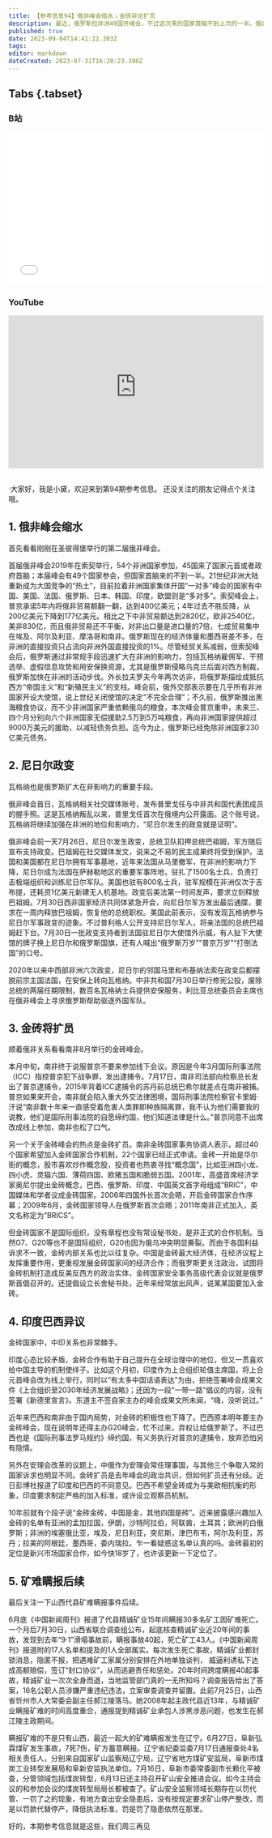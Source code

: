 ```yaml
---
title: 【参考信息94】俄非峰会缩水；金砖异论扩员
description: 最近，俄罗斯拉非洲49国开峰会，不过这次来的国家首脑不到上次的一半。俄非经贸关系减弱，但上次俄非峰会后，俄罗斯靠瓦格纳等手段在非洲迅速扩张影响力。这次的尼日尔政变，美国说没有没发现瓦格纳参与的迹象，但普里戈任公开表示支持政变军人赶民选总统下台。金砖峰会8月将在南非举行，南非说现在超过40国希望加入，22国已经正式申请。只是看了看名单，是认真的吗？印度和巴西也有不同意见。另外，最近两则矿难瞒报事件有后续了。
published: true
date: 2023-09-04T14:41:22.303Z
tags: 
editor: markdown
dateCreated: 2023-07-31T16:20:23.398Z
---
```


## Tabs {.tabset}
### B站
<div style="position: relative; padding: 30% 45%;">
<iframe style="position: absolute; width: 100%; height: 100%; left: 0; top: 0;" src="//player.bilibili.com/player.html?&bvid=BV1z14y167gU&page=1&as_wide=1&high_quality=1&danmaku=1&autoplay=0" scrolling="no" border="0" frameborder="no" framespacing="0" allowfullscreen="true"></iframe>
</div>

### YouTube
<div style="position: relative; padding: 30% 45%;">
<iframe style="position: absolute; top: 0; left: 0; width: 100%; height: 100%;" src="https://www.youtube-nocookie.com/embed/YouTubeVID" title="YouTube video player" frameborder="0" allow="accelerometer; autoplay; clipboard-write; encrypted-media; gyroscope; picture-in-picture" allowfullscreen></iframe>
</div>

## 

·大家好，我是小黛，欢迎来到第94期参考信息。
还没关注的朋友记得点个关注哦。

## 1. 俄非峰会缩水

首先看看刚刚在圣彼得堡举行的第二届俄非峰会。

首届俄非峰会2019年在索契举行，54个非洲国家参加，45国来了国家元首或者政府首脑；本届峰会有49个国家参会，但国家首脑来的不到一半。21世纪非洲大陆重新成为大国竞争的“热土”，目前拉着非洲国家集体开国“一对多”峰会的国家有中国、美国、法国、俄罗斯、日本、韩国、印度，欧盟则是“多对多”。索契峰会上，普京承诺5年内将俄非贸易额翻一翻，达到400亿美元；4年过去不胜反降，从200亿美元下降到177亿美元。相比之下中非贸易额达到2820亿，欧非2540亿，美非830亿，而且俄非贸易还不平衡，对非出口量是进口量的7倍，七成贸易集中在埃及、阿尔及利亚、摩洛哥和南非。俄罗斯现在的经济体量和墨西哥差不多，在非洲的直接投资只占流向非洲外国直接投资的1%。尽管经贸关系减弱，但索契峰会后，俄罗斯通过非常规手段迅速扩大在非洲的影响力，包括瓦格纳雇佣军、干预选举、虚假信息攻势和用安保换资源，尤其是俄罗斯侵略乌克兰后面对西方制裁，俄罗斯加快在非洲的活动步伐。外长拉夫罗夫今年两次访非，将俄罗斯描绘成抵抗西方“帝国主义”和“新殖民主义”的支柱。峰会前，俄外交部表示要在几乎所有非洲国家开设大使馆，说上世纪关闭使馆的决定“不完全合理”；不久前，俄罗斯推出黑海粮食协议，而不少非洲国家严重依赖俄乌的粮食，本次峰会普京重申，未来三、四个月分别向六个非洲国家无偿援助2.5万到5万吨粮食，再向非洲国家提供超过9000万美元的援助，以减轻债务负担。迄今为止，俄罗斯已经免除非洲国家230亿美元债务。

## 2. 尼日尔政变

瓦格纳也是俄罗斯扩大在非影响力的重要手段。

俄非峰会首日，瓦格纳相关社交媒体账号，发布普里戈任与中非共和国代表团成员的握手照。这是瓦格纳叛乱以来，普里戈任首次在俄境内公开露面。这个账号说，瓦格纳将继续加强在非洲的地位和影响力，“尼日尔发生的政变就是证明”。

俄非峰会前一天7月26日，尼日尔发生政变，总统卫队扣押总统巴祖姆，军方随后宣布支持政变。巴祖姆在社交媒体发文，说来之不易的民主成果终将受到保护。法国和美国都在尼日尔拥有军事基地，近年来法国从马里撤军，在非洲的影响力下降，尼日尔成为法国在萨赫勒地区的重要军事阵地，驻扎了1500名士兵，负责打击极端组织和训练尼日尔军队。美国也驻有800名士兵，驻军规模在非洲仅次于吉布提，还耗资1亿美元新建无人机基地。政变后美法第一时间发声，要求立刻释放巴祖姆。7月30日西非国家经济共同体紧急开会，向尼日尔军方发出最后通牒，要求在一周内释放巴祖姆，恢复他的总统职权。美国此前表示，没有发现瓦格纳参与尼日尔军事政变的迹象。不过普利格人公开支持尼日尔军人，将亲法国的总统巴祖姆赶下台。7月30日一批政变支持者到法国驻尼日尔大使馆外示威，有人扯下大使馆的牌子换上尼日尔和俄罗斯国旗，还有人喊出“俄罗斯万岁”“普京万岁”“打倒法国”的口号。

2020年以来中西部非洲六次政变，尼日尔的邻国马里和布基纳法索在政变后都摆脱前宗主国法国，在安保上转向瓦格纳。中非共和国7月30日举行修宪公投，废除总统的两届任期限制，数百名瓦格纳士兵提供安保服务，利比亚总统委员会主席也在俄非峰会上寻求俄罗斯帮助驱逐外国军队。

## 3. 金砖将扩员

顺着俄非关系看看南非8月举行的金砖峰会。

本月中旬，南非终于说服普京不要来参加线下会议。原因是今年3月国际刑事法院（ICC）指控普京犯下战争罪，发出逮捕令。7月17日，南非司法部向检察总长发出了普京逮捕令，2015年背着ICC逮捕令的苏丹前总统巴希尔就差点在南非被捕。普京如果来开会，南非就会陷入重大外交法律困境，国际刑事法院检察官卡里姆·汗说“南非数十年来一直感受着危害人类罪即种族隔离罪，我不认为他们需要我的说教，他们是国际刑事法院的自愿缔约国，他们知道法律是什么。”普京同意不出席改成线上参加，南非也松了口气。

另一个关于金砖峰会的热点是金砖扩员。南非金砖国家事务协调人表示，超过40个国家希望加入金砖国家合作机制，22个国家已经正式申请。金砖一开始是华尔街的概念，股市喜欢炒作概念股，投资者也热衷寻找“概念国”，比如亚洲四小龙、四小虎、灵猫六国、薄荷四国、欧猪五国和脆弱五国。2001年，高盛首席经济学家奥尼尔提出金砖概念，巴西、俄罗斯、印度、中国英文首字母组成“BRIC”，中国媒体和学者议成金砖国家。2006年四国外长首次会晤，开启金砖国家合作序幕；2009年6月，金砖国家领导人在俄罗斯首次会晤；2011年南非正式加入，英文名称定为“BRICS”。

但金砖国家不是国际组织，没有章程也没有常设秘书处，是非正式的合作机制。当然G7、G20等也不是国际组织，G20也因为俄乌冲突明显撕裂。而由于各国利益诉求不一致，金砖内部关系也比以往复杂。中国是金砖最大经济体，在经济议程上发挥重要作用，更重视发展金砖国家间的经济合作；而俄罗斯更关注政治，试图将金砖机制打造成反美反西方的政治实体，金砖国家安全事务高级代表会议就是俄罗斯首倡召开的。还提倡设立长舍秘书处，近年来经常放出风声，说某某国要加入金砖。

## 4. 印度巴西异议

金砖国家中，中印关系也非常棘手。

印度心态比较矛盾，金砖合作有助于自己提升在全球治理中的地位，但又一贯喜欢给中国主导的机制使绊子。比如这个月初，印度作为上合组织轮值主席国，将上合元首峰会改为线上举行，同时以“有太多中国话语表达”为由，拒绝签署峰会成果文件《上合组织至2030年经济发展战略》；还因为一段“一带一路”倡议的内容，没有签署《新德里宣言》。东道主不签自家主办的峰会成果文所未闻，“嗨，没听说过。”

近年来巴西和南非由于国内局势，对金砖的积极性也下降了。巴西原本明年要主办金砖峰会，现在说明年还得主办G20峰会，忙不过来，弃权让给俄罗斯了。不过巴西也是《国际刑事法罗马规约》缔约国，有义务执行对普京的逮捕令，放弃恐怕另有隐情。

另外在安理会改革的议题上，中俄作为安理会常任理事国，与其他三个争取入常的国家诉求也明显不同。金砖扩员是去年峰会的政治共识，但如何扩员还有分歧。近日彭博社报道了印度和巴西的不同意见。巴西不希望金砖成为与美欧相抗衡的形象，印度要求制定严格的加入标准，或许设立观察员机制。

10年前就有个段子说“金砖金砖，中国是金，其他四国是砖”。近来披露感兴趣加入金砖的名单有亚洲的孟加拉国，伊朗，沙特阿拉伯，阿联酋，土耳其；欧洲的白俄罗斯；非洲的埃塞俄比亚，埃及，尼日利亚，突尼斯，津巴布韦，阿尔及利亚，苏丹；拉美的阿根廷，墨西哥，委内瑞拉。乍一看疑惑这名单认真的吗。金砖最初的定位是新兴市场国家合作，如今快18岁了，也许该更新一下定位了。

## 5. 矿难瞒报后续

最后关注一下山西代县矿难瞒报事件后续。

6月底《中国新闻周刊》报道了代县精诚矿业15年间瞒报30多名矿工因矿难死亡。一个月后7月30日，山西省联合调查组公布，起底核查精诚矿业近20年间的事故，发现到去年“9·1”滑塌事故前，瞒报事故40起，死亡矿工43人。《中国新闻周刊》报道附的17人名单和提及的1人全部属实。每次发生死亡事故，精诚矿业都封锁消息，隐匿不报，把遇难矿工家属分别安排在外地单独谈判，
威逼利诱私下达成高额赔偿，签订“封口协议”，从而逃避责任和惩处。20年时间跨度瞒报40起事故，精诚矿业一次次全身而退，当地监管部门真的一无所知吗？调查报告给出了答案，16名公职人员涉嫌严重违纪违法，立案审查调查并留置。此前7月25日，山西省忻州市人大常委会副主任郝江陵落马。她2008年起主政代县近13年，与精诚矿业瞒报矿难的时间高度重合，通报提到精诚矿业承包人涉黑涉恶问题，也发生在郝江陵主政期间。

瞒报矿难的不是只有山西，最近一起大的矿难瞒报发生在辽宁。6月27日，阜新弘霖煤矿发生事故，7死7伤，矿方蓄意瞒报。辽宁省纪委监委7月17日通报查处4名相关责任人，分别来自国家矿山监察局辽宁局，辽宁省地方煤矿安监局，阜新市煤炭工业转型发展局和阜新安监执法单位。7月16日，阜新市委常委副市长赖化平被查，分管领域包括煤炭转型，6月13日还主持召开矿山安全推进会议。如今主持会议的和参加会议的煤炭转型局局长都被查了。矿山安全监察领域长期存在以罚代管、一罚了之的现象，有地方查出安全隐患后，没有按规定要求矿山停产整改，而是以罚款代替停产，降低执法标准，罚是罚了隐患依然在那里。

好的，本期参考信息就是这些，我们周三再见

